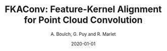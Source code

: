 ---
title: "FKAConv: Feature-Kernel Alignment for Point Cloud Convolution"
author: "A. Boulch, G. Puy and R. Marlet"
collection: publications
permalink:
date: 2020-01-01
type: misc
venue: 
venue2: 
venue3:
paperurl: 
arxivurl: "https://arxiv.org/abs/2004.04462"
halurl: 
codeurl: "https://github.com/valeoai/LightConvPoint"
mediumurl: 
blogurl: 
pdfurl: 
slidesurl: 
teaser: "2020-fkaconv.png"
note:
noteimportant: 
---